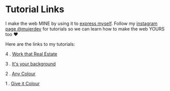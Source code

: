 # Tutorial Links

I make the web MINE by using it to [express myself](https://jessc.co.uk/#jesscjess). Follow my [instagram page @mujerdev](https://www.instagram.com/mujerdev/) for tutorials so we can learn how to make the web YOURS too ♥

Here are the links to my tutorials:

4 . [Work that Real Estate](https://codepen.io/jesscjess/pen/XEVgRP)

3 . [It's your background](https://codepen.io/jesscjess/pen/WzZjMp)

2 . [Any Colour](https://codepen.io/jesscjess/pen/geGmrj)

1 . [Give it Colour](https://codepen.io/jesscjess/pen/JLKZma)
